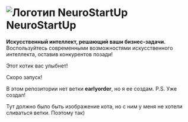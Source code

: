 # ![Логотип NeuroStartUp](img/NeuroStartUpIcon.png) NeuroStartUp

**Искусственный интеллект, решающий ваши бизнес-задачи.** Воспользуйтесь современными возможностями искусственного интеллекта, оставив конкурентов позади!

Этот котик вас улыбнет!

Скоро запуск!

В этом репозитории нет ветки **earlyorder**, но я ее создам.
P.S. Уже создал!

Тут должно было быть изображение кота, но с ним у меня не хотели сливаться ветки. Поэтому так)
